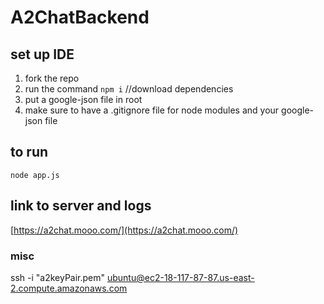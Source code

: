 ﻿# A2ChatBackend
## set up IDE 
1. fork the repo
2. run the command `npm i` //download dependencies
3. put a google-json file in root
4. make sure to have a .gitignore file for node modules and your google-json file

## to run
`node app.js`   

## link to server and logs 
[https://a2chat.mooo.com/](https://a2chat.mooo.com/)

### misc 
ssh -i "a2keyPair.pem" ubuntu@ec2-18-117-87-87.us-east-2.compute.amazonaws.com
